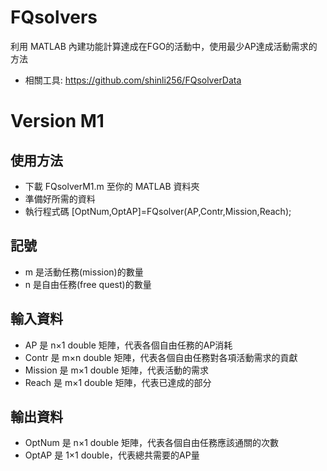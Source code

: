 # FQsolvers
利用 MATLAB 內建功能計算達成在FGO的活動中，使用最少AP達成活動需求的方法
* 相關工具: https://github.com/shinli256/FQsolverData

# Version M1
## 使用方法
* 下載 FQsolverM1.m 至你的 MATLAB 資料夾
* 準備好所需的資料
* 執行程式碼
[OptNum,OptAP]=FQsolver(AP,Contr,Mission,Reach);

## 記號
* m 是活動任務(mission)的數量
* n 是自由任務(free quest)的數量

## 輸入資料
* AP 是 n×1 double 矩陣，代表各個自由任務的AP消耗
* Contr 是 m×n double 矩陣，代表各個自由任務對各項活動需求的貢獻
* Mission 是 m×1 double 矩陣，代表活動的需求
* Reach 是 m×1 double 矩陣，代表已達成的部分

## 輸出資料
* OptNum 是 n×1 double 矩陣，代表各個自由任務應該通關的次數
* OptAP 是 1×1 double，代表總共需要的AP量
